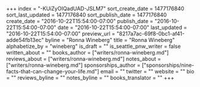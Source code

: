 +++
index = "-KUiZyOIQadUAD-JSLM7"
sort_create_date = 1477176840
sort_last_updated = 1477176840
sort_publish_date = 1477176840
create_date = "2016-10-22T15:54:00-07:00"
publish_date = "2016-10-22T15:54:00-07:00"
date = "2016-10-22T15:54:00-07:00"
last_updated = "2016-10-22T15:54:00-07:00"
preview_url = "8217a7ac-69f8-0bc1-af41-adde54fb13ec"
byline = "Ronna Wineberg"
title = "Ronna Wineberg"
alphabetize_by = "wineberg"
is_draft = ""
is_seattle_pnw_writer = false
written_about = ""
books_author = ["writers/ronna-wineberg.md"]
reviews_about = ["writers/ronna-wineberg.md"]
notes_about = ["writers/ronna-wineberg.md"]
sponsorships_author = ["sponsorships/nine-facts-that-can-change-your-life.md"]
email = ""
twitter = ""
website = ""
bio = ""
reviews_byline = ""
notes_byline = ""
books_translator = ""
+++
